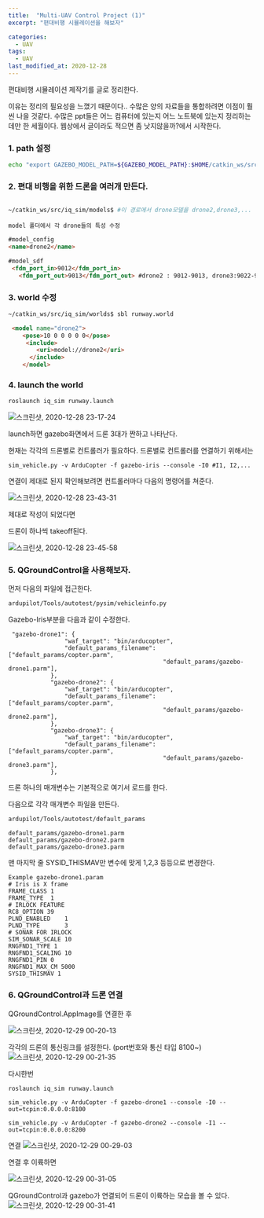 ```yaml
---
title:  "Multi-UAV Control Project (1)"
excerpt: "편대비행 시뮬레이션을 해보자"

categories:
  - UAV
tags:
  - UAV
last_modified_at: 2020-12-28
---
```


편대비행 시뮬레이션 제작기를 글로 정리한다.

이유는 정리의 필요성을 느꼈기 때문이다..
수많은 양의 자료들을 통합하려면 이점이 훨씬 나을 것같다.
수많은 ppt들은 어느 컴퓨터에 있는지 어느 노트북에 있는지 정리하는데만 한 세월이다.
웹상에서 글이라도 적으면 좀 낫지않을까?에서 시작한다.


### 1. path 설정

```bash
echo "export GAZEBO_MODEL_PATH=${GAZEBO_MODEL_PATH}:$HOME/catkin_ws/src/iq_sim/models" >> ~/.bashrc
```

### 2. 편대 비행을 위한 드론을 여러개 만든다. 

```bash

~/catkin_ws/src/iq_sim/models$ #이 경로에서 drone모델을 drone2,drone3,... 복붙
```
    model 폴더에서 각 drone들의 특성 수정

```html
#model_config
<name>drone2</name> 
```
```html
#model_sdf
 <fdm_port_in>9012</fdm_port_in> 
   <fdm_port_out>9013</fdm_port_out> #drone2 : 9012-9013, drone3:9022-9023
 ```

### 3.  world 수정

```bash
~/catkin_ws/src/iq_sim/worlds$ sbl runway.world
```

```html
 <model name="drone2">
    <pose>10 0 0 0 0 0</pose>
     <include>
        <uri>model://drone2</uri>
      </include>
    </model>
```

### 4. launch the world

```bash
roslaunch iq_sim runway.launch 
```
![스크린샷, 2020-12-28 23-17-24](https://user-images.githubusercontent.com/76676102/103220965-dc820d80-4964-11eb-8196-73a64ebf9335.png)

launch하면 gazebo화면에서 드론 3대가 짠하고 나타난다.

현재는 각각의 드론별로 컨트롤러가 필요하다.
드론별로 컨트롤러를 연결하기 위해서는

```
sim_vehicle.py -v ArduCopter -f gazebo-iris --console -I0 #I1, I2,...
```

연결이 제대로 된지 확인해보려면 컨트롤러마다 다음의 명령어를 쳐준다.

![스크린샷, 2020-12-28 23-43-31](https://user-images.githubusercontent.com/76676102/103221677-8a41ec00-4966-11eb-937f-6d4d1a144ce5.png)

제대로 작성이 되었다면

드론이 하나씩 takeoff된다.

![스크린샷, 2020-12-28 23-45-58](https://user-images.githubusercontent.com/76676102/103221817-dee56700-4966-11eb-9391-b867ebf9a0ee.png)

### 5. QGroundControl을 사용해보자.


먼저 다음의 파일에 접근한다.

```bash
ardupilot/Tools/autotest/pysim/vehicleinfo.py
```

Gazebo-Iris부분을 다음과 같이 수정한다.
```
 "gazebo-drone1": {
                "waf_target": "bin/arducopter",
                "default_params_filename": ["default_params/copter.parm",
                                            "default_params/gazebo-drone1.parm"],
            },
            "gazebo-drone2": {
                "waf_target": "bin/arducopter",
                "default_params_filename": ["default_params/copter.parm",
                                            "default_params/gazebo-drone2.parm"],
            },
            "gazebo-drone3": {
                "waf_target": "bin/arducopter",
                "default_params_filename": ["default_params/copter.parm",
                                            "default_params/gazebo-drone3.parm"],
            },
```

드론 하나의 매개변수는 기본적으로 여기서 로드를 한다. 

다음으로 각각 매개변수 파일을 만든다.

```bash
ardupilot/Tools/autotest/default_params
```

```
default_params/gazebo-drone1.parm
default_params/gazebo-drone2.parm
default_params/gazebo-drone3.parm
```
맨 마지막 줄 SYSID_THISMAV만 변수에 맞게 1,2,3 등등으로 변경한다.
```
Example gazebo-drone1.param
# Iris is X frame
FRAME_CLASS 1
FRAME_TYPE  1
# IRLOCK FEATURE
RC8_OPTION 39
PLND_ENABLED    1
PLND_TYPE       3
# SONAR FOR IRLOCK
SIM_SONAR_SCALE 10
RNGFND1_TYPE 1
RNGFND1_SCALING 10
RNGFND1_PIN 0
RNGFND1_MAX_CM 5000
SYSID_THISMAV 1
```

### 6. QGroundControl과 드론 연결

QGroundControl.AppImage를 연결한 후

![스크린샷, 2020-12-29 00-20-13](https://user-images.githubusercontent.com/76676102/103224766-af852900-496b-11eb-9f2a-7e8e7b51a469.png)

각각의 드론의 통신링크를 설정한다. (port번호와 통신 타입 8100~)
![스크린샷, 2020-12-29 00-21-35](https://user-images.githubusercontent.com/76676102/103224862-ef4c1080-496b-11eb-8bcd-d6b527013646.png)

다시한번
```bash
roslaunch iq_sim runway.launch 
```

```
sim_vehicle.py -v ArduCopter -f gazebo-drone1 --console -I0 --out=tcpin:0.0.0.0:8100 
```
```
sim_vehicle.py -v ArduCopter -f gazebo-drone2 --console -I1 --out=tcpin:0.0.0.0:8200 
```

연결
![스크린샷, 2020-12-29 00-29-03](https://user-images.githubusercontent.com/76676102/103225265-e60f7380-496c-11eb-8219-8a98635560c9.png)

연결 후 이륙하면

![스크린샷, 2020-12-29 00-31-05](https://user-images.githubusercontent.com/76676102/103225403-2a9b0f00-496d-11eb-9ffe-2543dbcbf93d.png)


QGroundControl과 gazebo가 연결되어 드론이 이륙하는 모습을 볼 수 있다.
![스크린샷, 2020-12-29 00-31-41](https://user-images.githubusercontent.com/76676102/103225436-3f77a280-496d-11eb-917e-d151f57f1609.png)
